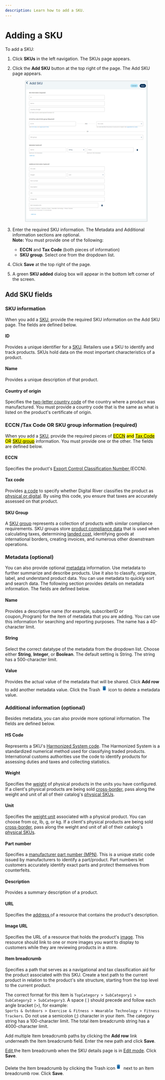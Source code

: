 ```yaml
---
description: Learn how to add a SKU.
---
```


# Adding a SKU

To add a SKU:

1. Click **SKUs** in the left navigation. The SKUs page appears.
2.  Click the **Add SKU** button at the top right of the page. The Add SKU page appears.

    <figure><img src="../../../../.gitbook/assets/1 adding a sku.png" alt=""><figcaption></figcaption></figure>
3. Enter the required SKU information. The Metadata and Additional information sections are optional.\
   **Note:** You must provide one of the following:
   * **ECCN** and **Tax Code** (both pieces of information)
   * **SKU group**. Select one from the dropdown list.
4. Click **Save** at the top right of the page.
5. A green **SKU added** dialog box will appear in the bottom left corner of the screen.

## Add SKU fields

### SKU information

When you add a [SKU](../../../../product-management/skus.md#skus), provide the required SKU information on the Add SKU page. The fields are defined below.

#### ID

Provides a unique identifier for a [SKU](../../../../product-management/skus.md#product-details). Retailers use a SKU to identify and track products. SKUs hold data on the most important characteristics of a product.

#### Name

Provides a unique description of that product.

#### Country of origin

Specifies the [two-letter country code](../../../../product-management/creating-and-updating-skus.md#country-of-origin) of the country where a product was manufactured. You must provide a country code that is the same as what is listed on the product's certificate of origin.

### ECCN /Tax Code OR SKU group information (required)

When you add a [SKU](../../../../product-management/skus.md#skus), provide the required pieces of [<mark style="background-color:yellow;">ECCN</mark>](../../../../product-management/creating-and-updating-skus.md#eccn) <mark style="background-color:yellow;">and</mark> [<mark style="background-color:yellow;">Tax Code</mark>](../../../../product-management/creating-and-updating-skus.md#tax-code) <mark style="background-color:yellow;">OR</mark> [<mark style="background-color:yellow;">SKU group</mark>](../../../../product-management/setting-up-sku-groups.md) information. You must provide one or the other. The fields are defined below.

#### ECCN

Specifies the product's [Export Control Classification Number ](../../../../product-management/creating-and-updating-skus.md#eccn)(ECCN).

#### Tax code

Provides [a code](../../../../product-management/creating-and-updating-skus.md#tax-code) to specify whether Digital River classifies the product as [physical or digital](adding-a-sku.md#how-products-are-specified-as-physical-or-digital). By using this code, you ensure that taxes are accurately assessed on that product.

#### SKU Group

A [SKU group](https://www.digitalriver.com/docs/digital-river-api-reference/#tag/SkuGroups) represents a collection of products with similar compliance requirements. SKU groups store [product compliance data](adding-a-sku.md#product-compliance-data-in-sku-groups) that is used when calculating taxes, determining [landed cost](../../../../integration-options/checkouts/creating-checkouts/landed-costs.md), identifying goods at international borders, creating invoices, and numerous other downstream operations.

### Metadata (optional)

You can also provide optional [metadata](https://www.digitalriver.com/docs/digital-river-api-reference/#section/Metadata) information. Use metadata to further summarize and describe products. Use it also to classify, organize, label, and understand product data. You can use metadata to quickly sort and search data. The following section provides details on metadata information. The fields are defined below.

#### Name

Provides a descriptive name (for example, subscriberID or coupon\_Program) for the item of metadata that you are adding. You can use this information for searching and reporting purposes. The name has a 40-character limit.

#### String

Select the correct datatype of the metadata from the dropdown list. Choose either **String**, **Integer**, or **Boolean**. The default setting is String. The string has a 500-character limit.

#### Value

Provides the actual value of the metadata that will be shared. Click **Add row** to add another metadata value. Click the Trash ![](<../../../../.gitbook/assets/image (6) (2).png>)icon to delete a metadata value.

### Additional information (optional)

Besides metadata, you can also provide more optional information. The fields are defined below.

#### HS Code

Represents a SKU's [Harmonized System code](https://www.trade.gov/harmonized-system-hs-codes). The Harmonized System is a standardized numerical method used for classifying traded products. International customs authorities use the code to identify products for assessing duties and taxes and collecting statistics.

#### Weight

Specifies the [weight](../../../../product-management/creating-and-updating-skus.md#weight-and-weight-unit) of physical products in the units you have configured. If a client's physical products are being sold [cross-border](../../../../general-resources/glossary.md#cross-border), pass along the weight and unit of all of their catalog's [physical SKUs](adding-a-sku.md#how-products-are-specified-as-physical-or-digital).

#### Unit

Specifies the [weight unit](../../../../product-management/creating-and-updating-skus.md#weight-and-weight-unit) associated with a physical product. You can choose from oz, lb, g, or kg. If a client's physical products are being sold [cross-border](../../../../general-resources/glossary.md#cross-border), pass along the weight and unit of all of their catalog's [physical SKUs](adding-a-sku.md#how-products-are-specified-as-physical-or-digital).

#### Part number

Specifies a [manufacturer part number (MPN)](../../../../product-management/creating-and-updating-skus.md#manufacturer-id-and-part-number). This is a unique static code issued by manufacturers to identify a part/product. Part numbers let customers accurately identify exact parts and protect themselves from counterfeits.

#### Description

Provides a summary description of a product.

#### URL

Specifies the [address ](../../../../product-management/creating-and-updating-skus.md#image-and-url)of a resource that contains the product's description.

#### Image URL

Specifies the URL of a resource that holds the product's [image](../../../../product-management/creating-and-updating-skus.md#image-and-url). This resource should link to one or more images you want to display to customers while they are reviewing products in a store.

#### Item breadcrumb

Specifies a path that serves as a navigational and tax classification aid for the product associated with this SKU. Create a text path to the current product in relation to the product's site structure, starting from the top level to the current product.

The correct format for this item is `TopCategory > SubCategory1 > SubCategory2 > SubCategory3`. A space ( ) should precede and follow each angle bracket (>), for example:\
`Sports & Outdoors > Exercise & Fitness > Wearable Technology > Fitness Trackers`. Do not use a semicolon (;) character in your item. The category string has a 100-character limit. The total item breadcrumb string has a 4000-character limit.

Add multiple Item breadcrumb paths by clicking the **Add row** link underneath the Item breadcrumb field. Enter the new path and click **Save**.

[Edit ](editing-a-sku.md)the Item breadcrumb when the SKU details page is in [Edit mode](editing-a-sku.md). Click **Save**.

Delete the Item breadcrumb by clicking the Trash icon![](<../../../../.gitbook/assets/image (6) (2).png>) next to an Item breadcrumb row. Click **Save**.
